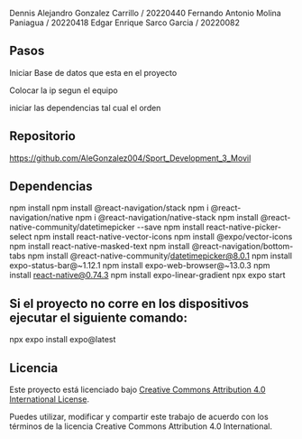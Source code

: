 ﻿Dennis Alejandro Gonzalez Carrillo / 20220440 
Fernando Antonio Molina Paniagua / 20220418
Edgar Enrique Sarco Garcia / 20220082

## Pasos
Iniciar Base de datos que esta en el proyecto

Colocar la ip segun el equipo 

iniciar las dependencias tal cual el orden 


## Repositorio

https://github.com/AleGonzalez004/Sport_Development_3_Movil

## Dependencias

npm install
npm install @react-navigation/stack
npm i @react-navigation/native
npm i @react-navigation/native-stack
npm install @react-native-community/datetimepicker --save
npm install react-native-picker-select
npm install react-native-vector-icons
npm install @expo/vector-icons
npm install react-native-masked-text
npm install @react-navigation/bottom-tabs
npm install @react-native-community/datetimepicker@8.0.1
npm install expo-status-bar@~1.12.1
npm install expo-web-browser@~13.0.3
npm install react-native@0.74.3
npm install expo-linear-gradient
npx expo start

## Si el proyecto no corre en los dispositivos ejecutar el siguiente comando:

npx expo install expo@latest

## Licencia

Este proyecto está licenciado bajo [Creative Commons Attribution 4.0 International License](https://creativecommons.org/licenses/by/4.0/legalcode).

Puedes utilizar, modificar y compartir este trabajo de acuerdo con los términos de la licencia Creative Commons Attribution 4.0 International.
